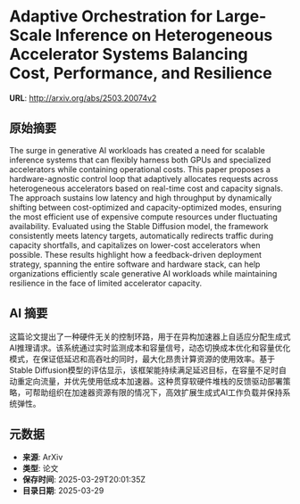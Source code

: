 # Adaptive Orchestration for Large-Scale Inference on Heterogeneous Accelerator Systems Balancing Cost, Performance, and Resilience

**URL**: http://arxiv.org/abs/2503.20074v2

## 原始摘要

The surge in generative AI workloads has created a need for scalable
inference systems that can flexibly harness both GPUs and specialized
accelerators while containing operational costs. This paper proposes a
hardware-agnostic control loop that adaptively allocates requests across
heterogeneous accelerators based on real-time cost and capacity signals. The
approach sustains low latency and high throughput by dynamically shifting
between cost-optimized and capacity-optimized modes, ensuring the most
efficient use of expensive compute resources under fluctuating availability.
Evaluated using the Stable Diffusion model, the framework consistently meets
latency targets, automatically redirects traffic during capacity shortfalls,
and capitalizes on lower-cost accelerators when possible. These results
highlight how a feedback-driven deployment strategy, spanning the entire
software and hardware stack, can help organizations efficiently scale
generative AI workloads while maintaining resilience in the face of limited
accelerator capacity.


## AI 摘要

这篇论文提出了一种硬件无关的控制环路，用于在异构加速器上自适应分配生成式AI推理请求。该系统通过实时监测成本和容量信号，动态切换成本优化和容量优化模式，在保证低延迟和高吞吐的同时，最大化昂贵计算资源的使用效率。基于Stable Diffusion模型的评估显示，该框架能持续满足延迟目标，在容量不足时自动重定向流量，并优先使用低成本加速器。这种贯穿软硬件堆栈的反馈驱动部署策略，可帮助组织在加速器资源有限的情况下，高效扩展生成式AI工作负载并保持系统弹性。

## 元数据

- **来源**: ArXiv
- **类型**: 论文
- **保存时间**: 2025-03-29T20:01:35Z
- **目录日期**: 2025-03-29
